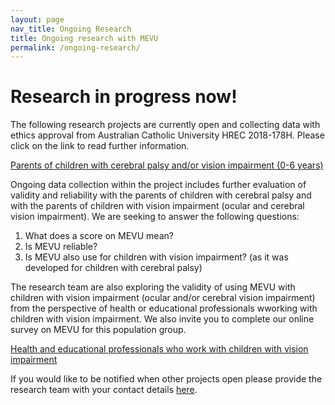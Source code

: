 ```yaml
---
layout: page
nav_title: Ongoing Research
title: Ongoing research with MEVU
permalink: /ongoing-research/
---
```

# Research in progress now!

The following research projects are currently open and collecting data with ethics approval from Australian Catholic University HREC 2018-178H. Please click on the link to read further information. 

[Parents of children with cerebral palsy and/or vision impairment (0-6 years)](https://rdcap.acu.edu.au/surveys/?s=FCJ8HH3WJ8)

Ongoing data collection within the project includes further evaluation of validity and reliability with the parents of children with cerebral palsy and with the parents of children with vision impairment (ocular and cerebral vision impairment). We are seeking to answer the following questions:
1) What does a score on MEVU mean?
2) Is MEVU reliable?
3) Is MEVU also use for children with vision impairment? (as it was developed for children with cerebral palsy)

The research team are also exploring the validity of using MEVU with children with vision impairment (ocular and/or cerebral vision impairment) from the perspective of health or educational professionals wworking with children with vision impairment. We also invite you to complete our online survey on MEVU for this population group. 

[Health and educational professionals who work with children with vision impairment](https://rdcap.acu.edu.au/surveys/?s=PD4WR3NYJN)

If you would like to be notified when other projects open please provide the research team with your contact details [here](https://redcap.acu.edu.au/surveys/?s=FPKTEERANXM4T434).
 
